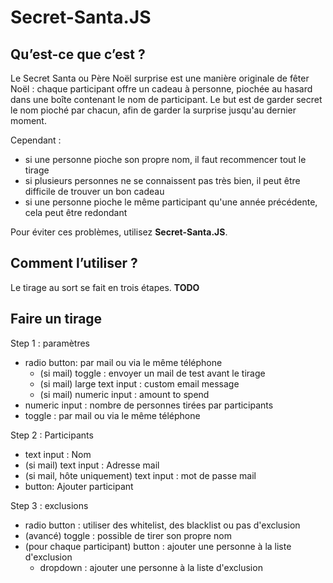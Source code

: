 # Secret-Santa.JS

## Qu’est-ce que c’est ?

Le Secret Santa ou Père Noël surprise est une manière originale de fêter Noël : chaque participant offre un cadeau à personne, piochée au hasard dans une boîte contenant le nom de participant. Le but est de garder secret le nom pioché par chacun, afin de garder la surprise jusqu'au dernier moment.

Cependant :

- si une personne pioche son propre nom, il faut recommencer tout le tirage
- si plusieurs personnes ne se connaissent pas très bien, il peut être difficile de trouver un bon cadeau
- si une personne pioche le même participant qu'une année précédente, cela peut être redondant

Pour éviter ces problèmes, utilisez **Secret-Santa.JS**.

## Comment l’utiliser ?

Le tirage au sort se fait en trois étapes. **TODO**

## Faire un tirage

Step 1 : paramètres

* radio button: par mail ou via le même téléphone
  * (si mail) toggle : envoyer un mail de test avant le tirage
  * (si mail) large text input : custom email message
  * (si mail) numeric input : amount to spend
* numeric input : nombre de personnes tirées par participants
* toggle : par mail ou via le même téléphone

Step 2 : Participants

* text input : Nom
* (si mail) text input : Adresse mail
* (si mail, hôte uniquement) text input : mot de passe mail
* button: Ajouter participant

Step 3 : exclusions

* radio button : utiliser des whitelist, des blacklist ou pas d'exclusion
* (avancé) toggle : possible de tirer son propre nom
* (pour chaque participant) button : ajouter une personne à la liste d'exclusion
  * dropdown : ajouter une personne à la liste d'exclusion
